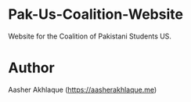 # Pak-Us-Coalition-Website

Website for the Coalition of Pakistani Students US.

# Author

Aasher Akhlaque (https://aasherakhlaque.me)
